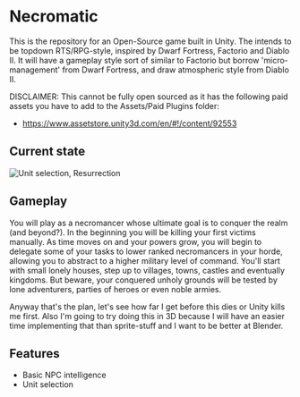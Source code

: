 # Necromatic

This is the repository for an Open-Source game built in Unity. The intends to be topdown RTS/RPG-style, inspired by Dwarf Fortress, Factorio and Diablo II. It will have a gameplay style sort of similar to Factorio but borrow 'micro-management' from Dwarf Fortress, and draw atmospheric style from Diablo II.  

DISCLAIMER: This cannot be fully open sourced as it has the following paid assets you have to add to the Assets/Paid Plugins folder:
- https://www.assetstore.unity3d.com/en/#!/content/92553

## Current state
![Unit selection, Resurrection](http://i.imgur.com/OroTUqM.gifv)

## Gameplay
You will play as a necromancer whose ultimate goal is to conquer the realm (and beyond?).
In the beginning you will be killing your first victims manually. As time moves on and your powers grow, you will begin to delegate some of your tasks to lower ranked necromancers in your horde, allowing you to abstract to a higher military level of command. You'll start with small lonely houses, step up to villages, towns, castles and eventually kingdoms. But beware, your conquered unholy grounds will be tested by lone adventurers, parties of heroes or even noble armies.

Anyway that's the plan, let's see how far I get before this dies or Unity kills me first.
Also I'm going to try doing this in 3D because I will have an easier time implementing that than sprite-stuff and I want to be better at Blender.

## Features

- Basic NPC intelligence
- Unit selection
